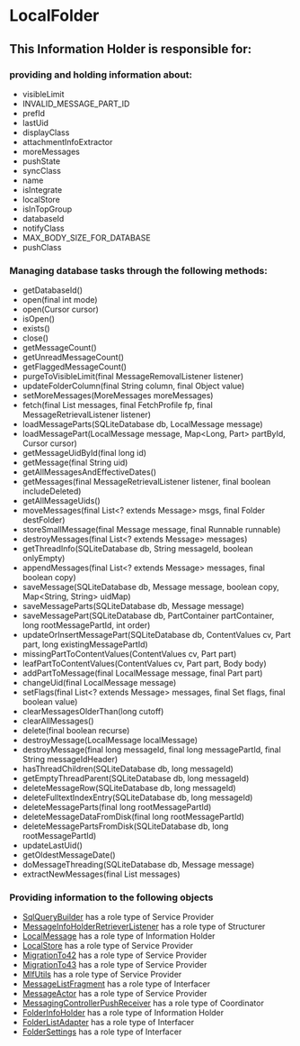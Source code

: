 # LocalFolder
## This Information Holder is responsible for:
### providing and holding information about: 
* visibleLimit
* INVALID_MESSAGE_PART_ID
* prefId
* lastUid
* displayClass
* attachmentInfoExtractor
* moreMessages
* pushState
* syncClass
* name
* isIntegrate
* localStore
* isInTopGroup
* databaseId
* notifyClass
* MAX_BODY_SIZE_FOR_DATABASE
* pushClass
### Managing database tasks through the following methods:
* getDatabaseId()
* open(final int mode)
* open(Cursor cursor)
* isOpen()
* exists()
* close()
* getMessageCount()
* getUnreadMessageCount()
* getFlaggedMessageCount()
* purgeToVisibleLimit(final MessageRemovalListener listener)
* updateFolderColumn(final String column, final Object value)
* setMoreMessages(MoreMessages moreMessages)
* fetch(final List<LocalMessage> messages, final FetchProfile fp, final MessageRetrievalListener<LocalMessage> listener)
* loadMessageParts(SQLiteDatabase db, LocalMessage message)
* loadMessagePart(LocalMessage message, Map<Long, Part> partById, Cursor cursor)
* getMessageUidById(final long id)
* getMessage(final String uid)
* getAllMessagesAndEffectiveDates()
* getMessages(final MessageRetrievalListener<LocalMessage> listener,
            final boolean includeDeleted)
* getAllMessageUids()
* moveMessages(final List<? extends Message> msgs, final Folder destFolder)
* storeSmallMessage(final Message message, final Runnable runnable)
* destroyMessages(final List<? extends Message> messages)
* getThreadInfo(SQLiteDatabase db, String messageId, boolean onlyEmpty)
* appendMessages(final List<? extends Message> messages, final boolean copy)
* saveMessage(SQLiteDatabase db, Message message, boolean copy, Map<String, String> uidMap)
* saveMessageParts(SQLiteDatabase db, Message message)
* saveMessagePart(SQLiteDatabase db, PartContainer partContainer, long rootMessagePartId, int order)
* updateOrInsertMessagePart(SQLiteDatabase db, ContentValues cv, Part part, long existingMessagePartId)
* missingPartToContentValues(ContentValues cv, Part part)
* leafPartToContentValues(ContentValues cv, Part part, Body body)
* addPartToMessage(final LocalMessage message, final Part part)
* changeUid(final LocalMessage message)
* setFlags(final List<? extends Message> messages, final Set<Flag> flags, final boolean value)
* clearMessagesOlderThan(long cutoff)
* clearAllMessages()
* delete(final boolean recurse)
* destroyMessage(LocalMessage localMessage)
* destroyMessage(final long messageId, final long messagePartId, final String messageIdHeader)
* hasThreadChildren(SQLiteDatabase db, long messageId)
* getEmptyThreadParent(SQLiteDatabase db, long messageId)
* deleteMessageRow(SQLiteDatabase db, long messageId)
* deleteFulltextIndexEntry(SQLiteDatabase db, long messageId)
* deleteMessageParts(final long rootMessagePartId)
* deleteMessageDataFromDisk(final long rootMessagePartId)
* deleteMessagePartsFromDisk(SQLiteDatabase db, long rootMessagePartId)
* updateLastUid()
* getOldestMessageDate()
* doMessageThreading(SQLiteDatabase db, Message message)
* extractNewMessages(final List<Message> messages)
### Providing information to the following objects 
* [SqlQueryBuilder](../ServiceProviders/SqlQueryBuilder.md) has a role type of Service Provider
* [MessageInfoHolderRetrieverListener](../Structurers/MessageInfoHolderRetrieverListener.md) has a role type of Structurer
* [LocalMessage](../InformationHolders/LocalMessage.md) has a role type of Information Holder
* [LocalStore](../ServiceProviders/LocalStore.md) has a role type of Service Provider
* [MigrationTo42](../ServiceProviders/MigrationTo42.md) has a role type of Service Provider
* [MigrationTo43](../ServiceProviders/MigrationTo43.md) has a role type of Service Provider
* [MlfUtils](../ServiceProviders/MlfUtils.md) has a role type of Service Provider
* [MessageListFragment](../Interfacers/MessageListFragment.md) has a role type of Interfacer
* [MessageActor](../ServiceProviders/MessageActor.md) has a role type of Service Provider
* [MessagingControllerPushReceiver](../Coordinators/MessagingControllerPushReceiver.md) has a role type of Coordinator
* [FolderInfoHolder](../InformationHolders/FolderInfoHolder.md) has a role type of Information Holder
* [FolderListAdapter](../Interfacers/FolderListAdapter.md) has a role type of Interfacer
* [FolderSettings](../Interfacers/FolderSettings.md) has a role type of Interfacer
